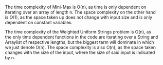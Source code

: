 The time complexity of Mini-Max is O(n), as time is only dependent on iterating over an array of length n. The space complexity on the other hand is
O(1), as the space taken up does not change with input size and is only dependent on constant variables.

The time complexity of the Weighted Uniform Strings problem is O(n), as the only time dependent functions in the code are iterating over a String and Arraylist of respective lengths, but the biggest term will dominate in which we just denote O(n). The space complexity is also O(n), as the space taken changes with the size of the input, where the size of said input is indicated by n.
